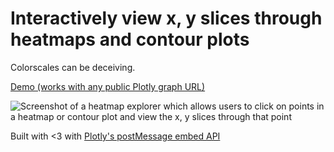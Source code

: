 # Interactively view x, y slices through heatmaps and contour plots

Colorscales can be deceiving.

[Demo (works with any public Plotly graph URL)](http://chriddyp.github.io/Heatmap-Explorer)

![Screenshot of a heatmap explorer which allows users to click on points in a heatmap or contour plot and view the x, y slices through that point](http://i.imgur.com/lMvQqjO.gif)

Built with <3 with [Plotly's postMessage embed API](https://GitHub.com/plotly/Embed-API)
